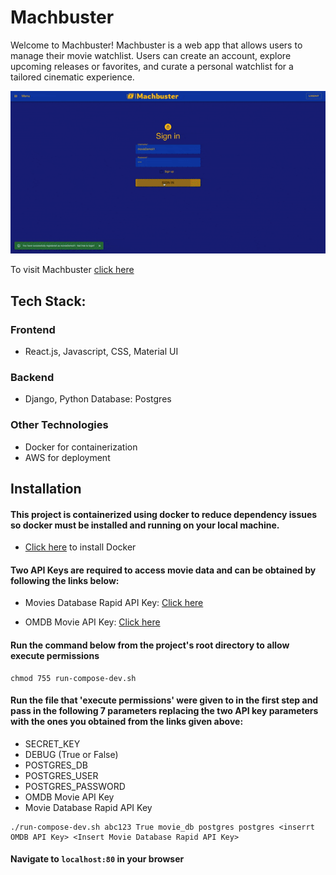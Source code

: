 # Machbuster


Welcome to Machbuster! Machbuster is a web app that allows users to manage their movie watchlist. Users can create an account, explore upcoming releases or favorites, and curate a personal watchlist for a tailored cinematic experience. 

<img src="https://github.com/successPhil/demo-gifs/blob/main/machbuster-demo.gif?raw=true" alt="machbuster-demo">

To visit Machbuster [click here](http://18.118.163.74/)


## Tech Stack:

### Frontend
- React.js, Javascript, CSS, Material UI
### Backend
- Django, Python
Database: Postgres
### Other Technologies
- Docker for containerization
- AWS for deployment

## Installation

#### This project is containerized using docker to reduce dependency issues so docker must be installed and running on your local machine. 

- [Click here](https://www.docker.com/products/docker-desktop/) to install Docker

#### Two API Keys are required to access movie data and can be obtained by following the links below:

- Movies Database Rapid API Key: [Click here](https://rapidapi.com/SAdrian/api/moviesdatabase)

- OMDB Movie API Key: [Click here](https://www.omdbapi.com/)

#### Run the command below from the project's root directory to allow execute permissions

```
chmod 755 run-compose-dev.sh
```

#### Run the file that 'execute permissions' were given to in the first step and pass in the following 7 parameters replacing the two API key parameters with the ones you obtained from the links given above:

- SECRET_KEY
- DEBUG (True or False)
- POSTGRES_DB
- POSTGRES_USER
- POSTGRES_PASSWORD
- OMDB Movie API Key
- Movie Database Rapid API Key

```
./run-compose-dev.sh abc123 True movie_db postgres postgres <inserrt OMDB API Key> <Insert Movie Database Rapid API Key>
```
#### Navigate to `localhost:80` in your browser
